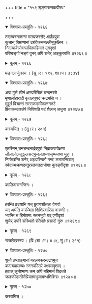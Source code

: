 +++
title = "१५९ शृङ्गारत्मकग्रीष्मः"

+++



<details open><summary>विश्वास-प्रस्तुतिः - १२६६</summary>

तदात्वस्नातानां मलयजरसैर् आर्द्रवपुषां   
कुचान् बिभ्राणानां दरविकचमल्लीमुकुलिनः ।  
निदाघार्कप्रोषग्लपितमहिमानं मृगदृशां  
परिष्वङ्गो’नङ्गं पुनर् अपि शनैर् अङ्कुरयति ॥१२६६॥
</details>

<details><summary>मूलम् - १२६६</summary>

तदात्वस्नातानां मलयजरसैर् आर्द्रवपुषां   
कुचान् बिभ्राणानां दरविकचमल्लीमुकुलिनः ।  
निदाघार्कप्रोषग्लपितमहिमानं मृगदृशां  
परिष्वङ्गो’नङ्गं पुनर् अपि शनैर् अङ्कुरयति ॥१२६६॥
</details>


मङ्गलार्जुनस्य । (सु।र। १९२, शा।प। ३८३४)  



<details open><summary>विश्वास-प्रस्तुतिः - १२६७</summary>

अपां मूले लीनं क्षणपरिचितं चन्दनरसे  
मृणालीहारादौ कृतलघुपदं चन्द्रमसि च ।  
मुहूर्तं विश्रान्तं सरसकदलीकाननतटे  
प्रियाकण्ठाश्लेषे निविशति पदं शैत्यम् अधुना ॥१२६७॥
</details>

<details><summary>मूलम् - १२६७</summary>

अपां मूले लीनं क्षणपरिचितं चन्दनरसे  
मृणालीहारादौ कृतलघुपदं चन्द्रमसि च ।  
मुहूर्तं विश्रान्तं सरसकदलीकाननतटे  
प्रियाकण्ठाश्लेषे निविशति पदं शैत्यम् अधुना ॥१२६७॥
</details>


कस्यचित् । (सु।र। २०१)  



<details open><summary>विश्वास-प्रस्तुतिः - १२६८</summary>

एतस्मिन् घनचन्दनार्द्रवपुषो निद्राकषायेक्षणा  
लीलालोलमृदूल्लसद्भुजलताव्याजृम्भमाणा मुहुः ।  
निर्गच्छन्ति शनैर् अहःपरिणतौ मन्दा लतामन्दिरात्  
स्वेदाम्भःकणदन्तुरस्तनतटाभोगाः कुरङ्गीदृशः ॥१२६८॥
</details>

<details><summary>मूलम् - १२६८</summary>

एतस्मिन् घनचन्दनार्द्रवपुषो निद्राकषायेक्षणा  
लीलालोलमृदूल्लसद्भुजलताव्याजृम्भमाणा मुहुः ।  
निर्गच्छन्ति शनैर् अहःपरिणतौ मन्दा लतामन्दिरात्  
स्वेदाम्भःकणदन्तुरस्तनतटाभोगाः कुरङ्गीदृशः ॥१२६८॥
</details>


कालिदासनन्दिनः ।  



<details open><summary>विश्वास-प्रस्तुतिः - १२६९</summary>

हरन्ति हृदयानि यच् छ्रवणशीतला वेणवो  
यद् अर्घति करम्बिता शिशिरवारिणा वारुणी ।  
भवन्ति च हिमोपमाः स्तनभुवो यद् एणीदृशां  
शुचेर् उपरि संस्थितो रतिपतेः प्रसादो गुरुः ॥१२६९॥
</details>

<details><summary>मूलम् - १२६९</summary>

हरन्ति हृदयानि यच् छ्रवणशीतला वेणवो  
यद् अर्घति करम्बिता शिशिरवारिणा वारुणी ।  
भवन्ति च हिमोपमाः स्तनभुवो यद् एणीदृशां  
शुचेर् उपरि संस्थितो रतिपतेः प्रसादो गुरुः ॥१२६९॥
</details>


राजशेखरस्य । (वि।शा।भ। ४।४, सु।र। २११)  



<details open><summary>विश्वास-प्रस्तुतिः - १२७०</summary>

शुचौ तप्ताङ्गानां बहलमकरन्दद्रवमुचः  
कदम्बप्रालम्बाः स्तनपरिसरे पक्ष्मलदृशाम् ।  
हठाल् लूनोष्माणः कम् अपि महिमानं विदधते  
जलक्रीडातीर्णप्रियतमभुजाबन्धशिशिराः ॥१२७०॥
</details>

<details><summary>मूलम् - १२७०</summary>

शुचौ तप्ताङ्गानां बहलमकरन्दद्रवमुचः  
कदम्बप्रालम्बाः स्तनपरिसरे पक्ष्मलदृशाम् ।  
हठाल् लूनोष्माणः कम् अपि महिमानं विदधते  
जलक्रीडातीर्णप्रियतमभुजाबन्धशिशिराः ॥१२७०॥
</details>


कस्यचित् ।  

